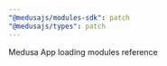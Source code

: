```yaml
---
"@medusajs/modules-sdk": patch
"@medusajs/types": patch
---
```


Medusa App loading modules reference
